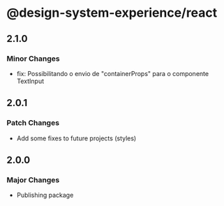 # @design-system-experience/react

## 2.1.0

### Minor Changes

- fix: Possibilitando o envio de "containerProps" para o componente TextInput

## 2.0.1

### Patch Changes

- Add some fixes to future projects (styles)

## 2.0.0

### Major Changes

- Publishing package
